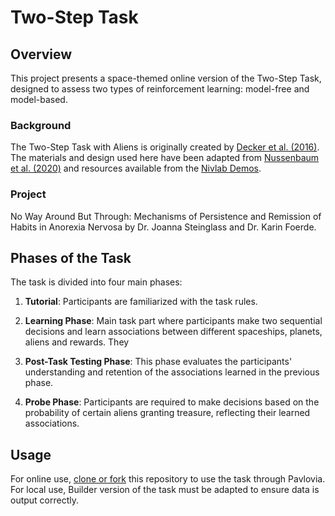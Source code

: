 # Two-Step Task

## Overview
This project presents a space-themed online version of the Two-Step Task, designed to assess two types of reinforcement learning: model-free and model-based.

### Background
The Two-Step Task with Aliens is originally created by [Decker et al. (2016)](https://www.ncbi.nlm.nih.gov/pmc/articles/PMC4899156/). The materials and design used here have been adapted from [Nussenbaum et al. (2020)](https://online.ucpress.edu/collabra/article/6/1/17213/114338?utm_source=TrendMD&utm_medium=cpc&utm_campaign=Collabra%253A_Psychology_TrendMD_0) and resources available from the [Nivlab Demos](https://nivlab.github.io/jspsych-demos/).

### Project
No Way Around But Through: Mechanisms of Persistence and Remission of Habits in Anorexia Nervosa by Dr. Joanna Steinglass and Dr. Karin Foerde.

## Phases of the Task
The task is divided into four main phases:

1. **Tutorial**: Participants are familiarized with the task rules.

2. **Learning Phase**: Main task part where participants make two sequential decisions and learn associations between different spaceships, planets, aliens and rewards. They 

3. **Post-Task Testing Phase**: This phase evaluates the participants' understanding and retention of the associations learned in the previous phase.

4. **Probe Phase**: Participants are required to make decisions based on the probability of certain aliens granting treasure, reflecting their learned associations.

## Usage
For online use, [clone or fork](https://pavlovia.org/docs/experiments/create-fork) this repository to use the task through Pavlovia. For local use, Builder version of the task must be adapted to ensure data is output correctly.

